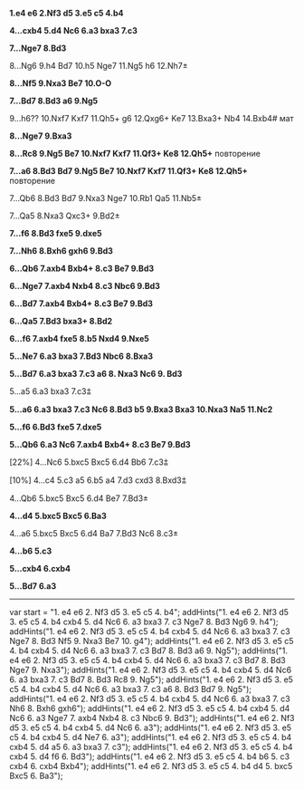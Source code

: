 **1.e4 e6 2.Nf3 d5 3.e5 c5 4.b4**

**4...cxb4 5.d4 Nc6 6.a3 bxa3 7.c3**

**7...Nge7 8.Bd3**

8...Ng6 9.h4 Bd7 10.h5 Nge7 11.Ng5 h6 12.Nh7±

**8...Nf5 9.Nxa3 Be7 10.O-O**

**7...Bd7 8.Bd3 a6 9.Ng5**

9...h6?? 10.Nxf7 Kxf7 11.Qh5+ g6 12.Qxg6+ Ke7 13.Bxa3+ Nb4 14.Bxb4# мат

**8...Nge7 9.Bxa3**

**8...Rc8 9.Ng5 Be7 10.Nxf7 Kxf7 11.Qf3+ Ke8 12.Qh5+** повторение

**7...a6 8.Bd3 Bd7 9.Ng5 Be7 10.Nxf7 Kxf7 11.Qf3+ Ke8 12.Qh5+** повторение

7...Qb6 8.Bd3 Bd7 9.Nxa3 Nge7 10.Rb1 Qa5 11.Nb5±

7...Qa5 8.Nxa3 Qxc3+ 9.Bd2±

**7...f6 8.Bd3 fxe5 9.dxe5**

**7...Nh6 8.Bxh6 gxh6 9.Bd3**

**6...Qb6 7.axb4 Bxb4+ 8.c3 Be7 9.Bd3**

**6...Nge7 7.axb4 Nxb4 8.c3 Nbc6 9.Bd3**

**6...Bd7 7.axb4 Bxb4+ 8.c3 Be7 9.Bd3**

**6...Qa5 7.Bd3 bxa3+ 8.Bd2**

**6...f6 7.axb4 fxe5 8.b5 Nxd4 9.Nxe5**

**5...Ne7 6.a3 bxa3 7.Bd3 Nbc6 8.Bxa3**

**5...Bd7 6.a3 bxa3 7.c3 a6 8. Nxa3 Nc6 9. Bd3**

5...a5 6.a3 bxa3 7.c3⩲

**5...a6 6.a3 bxa3 7.c3 Nc6 8.Bd3 b5 9.Bxa3 Bxa3 10.Nxa3 Na5 11.Nc2**

**5...f6 6.Bd3 fxe5 7.dxe5**

**5...Qb6 6.a3 Nc6 7.axb4 Bxb4+ 8.c3 Be7 9.Bd3**

[22%] 4...Nc6 5.bxc5 Bxc5 6.d4 Bb6 7.c3⩲

[10%] 4...c4 5.c3 a5 6.b5 a4 7.d3 cxd3 8.Bxd3⩲

4...Qb6 5.bxc5 Bxc5 6.d4 Be7 7.Bd3±

**4...d4 5.bxc5 Bxc5 6.Ba3**

4...a6 5.bxc5 Bxc5 6.d4 Ba7 7.Bd3 Nc6 8.c3±

**4...b6 5.c3**

**5...cxb4 6.cxb4**

**5...Bd7 6.a3**

---

var start = "1. e4 e6 2. Nf3 d5 3. e5 c5 4. b4";
addHints("1. e4 e6 2. Nf3 d5 3. e5 c5 4. b4 cxb4 5. d4 Nc6 6. a3 bxa3 7. c3 Nge7 8. Bd3 Ng6 9. h4");
addHints("1. e4 e6 2. Nf3 d5 3. e5 c5 4. b4 cxb4 5. d4 Nc6 6. a3 bxa3 7. c3 Nge7 8. Bd3 Nf5 9. Nxa3 Be7 10. g4");
addHints("1. e4 e6 2. Nf3 d5 3. e5 c5 4. b4 cxb4 5. d4 Nc6 6. a3 bxa3 7. c3 Bd7 8. Bd3 a6 9. Ng5");
addHints("1. e4 e6 2. Nf3 d5 3. e5 c5 4. b4 cxb4 5. d4 Nc6 6. a3 bxa3 7. c3 Bd7 8. Bd3 Nge7 9. Nxa3");
addHints("1. e4 e6 2. Nf3 d5 3. e5 c5 4. b4 cxb4 5. d4 Nc6 6. a3 bxa3 7. c3 Bd7 8. Bd3 Rc8 9. Ng5");
addHints("1. e4 e6 2. Nf3 d5 3. e5 c5 4. b4 cxb4 5. d4 Nc6 6. a3 bxa3 7. c3 a6 8. Bd3 Bd7 9. Ng5");
addHints("1. e4 e6 2. Nf3 d5 3. e5 c5 4. b4 cxb4 5. d4 Nc6 6. a3 bxa3 7. c3 Nh6 8. Bxh6 gxh6");
addHints("1. e4 e6 2. Nf3 d5 3. e5 c5 4. b4 cxb4 5. d4 Nc6 6. a3 Nge7 7. axb4 Nxb4 8. c3 Nbc6 9. Bd3");
addHints("1. e4 e6 2. Nf3 d5 3. e5 c5 4. b4 cxb4 5. d4 Nc6 6. a3");
addHints("1. e4 e6 2. Nf3 d5 3. e5 c5 4. b4 cxb4 5. d4 Ne7 6. a3");
addHints("1. e4 e6 2. Nf3 d5 3. e5 c5 4. b4 cxb4 5. d4 a5 6. a3 bxa3 7. c3");
addHints("1. e4 e6 2. Nf3 d5 3. e5 c5 4. b4 cxb4 5. d4 f6 6. Bd3");
addHints("1. e4 e6 2. Nf3 d5 3. e5 c5 4. b4 b6 5. c3 cxb4 6. cxb4 Bxb4");
addHints("1. e4 e6 2. Nf3 d5 3. e5 c5 4. b4 d4 5. bxc5 Bxc5 6. Ba3");
